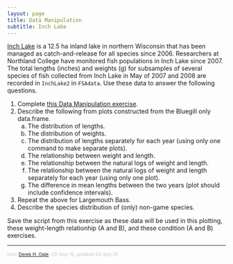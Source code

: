 ```yaml
---
layout: page
title: Data Manipulation
subtitle: Inch Lake
---
```


[Inch Lake](http://dnr.wi.gov/lakes/lakepages/LakeDetail.aspx?wbic=2764300&page=facts) is a 12.5 ha inland lake in northern Wisconsin that has been managed as catch-and-release for all species since 2006.  Researchers at Northland College have monitored fish populations in Inch Lake since 2007.  The total lengths (inches) and weights (g) for subsamples of several species of fish collected from Inch Lake in May of 2007 and 2008 are recorded in `InchLake2` in `FSAdata`.  Use these data to answer the following questions.

1. Complete [this Data Manipulation exercise](Inch_DataManip.html).
1. Describe the following from plots constructed from the Bluegill only data.frame.
    1. The distribution of lengths.
    1. The distribution of weights.
    1. The distribution of lengths separately for each year (using only one command to make separate plots).
    1. The relationship between weight and length.
    1. The relationship between the natural logs of weight and length.
    1. The relationship between the natural logs of weight and length separately for each year (using only one plot).
    1. The difference in mean lengths between the two years (plot should include confidence intervals).
1. Repeat the above for Largemouth Bass.
1. Describe the species distribution of (only) non-game species.

Save the script from this exercise as these data will be used in this plotting, these weight-length relationhip (A and B), and these condition (A and B) exercises.

---
<p style="font-size: 0.75em; color: c6c6c6;">from <a href="http://derekogle.com">Derek H. Ogle</a>, 23-Sep-15, updated 23-Sep-15</p>

<style type="text/css">
ol ol { list-style-type: lower-alpha; }
</style>
